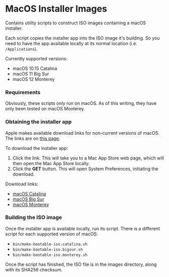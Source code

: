# MacOS Installer Images

Contains utility scripts to construct ISO images containing a macOS installer.

Each script copies the installer app into the ISO image it's building.
So you need to have the app available locally at its normal location (i.e. `/Applications`).

Currently supported versions:

- macOS 10.15 Catalina
- macOS 11 Big Sur
- macOS 12 Monterey

### Requirements

Obviously, these scripts only run on macOS.
As of this writing, they have only been tested on macOS Monterey.

### Obtaining the installer app

Apple makes available download links for non-current versions of macOS.
The links are on [this page](https://support.apple.com/en-us/HT211683).

To download the installer app:

1. Click the link.
   This will take you to a Mac App Store web page, which will then open the Mac App Store locally.
1. Click the **GET** button.
   This will open System Preferences, initiating the download.

Download links:

- [macOS Catalina](https://apps.apple.com/ca/app/macos-catalina/id1466841314?mt=12)
- [macOS Big Sur](https://apps.apple.com/ca/app/macos-big-sur/id1526878132?mt=12)
- [macOS Monterey](https://apps.apple.com/app/macos-monterey/id1576738294?mt=12)

### Building the ISO image

Once the installer app is available locally, run its script.
There is a different script for each supported version of macOS:

- `bin/make-bootable-iso.catalina.sh`
- `bin/make-bootable-iso.bigsur.sh`
- `bin/make-bootable-iso.monterey.sh`

Once the script has finished, the ISO file is in the images directory, along with its SHA256 checksum.
